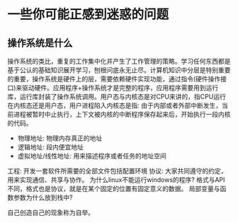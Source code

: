 # 一些你可能正感到迷惑的问题
## 操作系统是什么
操作系统的类比，重复的工作集中化并产生了工作管理的策略。学习任何东西都是基于公认的基础知识展开学习，刨根问底永无止尽。计算机知识中分层是特别重要的重要，操作系统是硬件上的层，需要依赖硬件实现功能，通过指令(硬件操作接口)来驱动硬件。应用程序+操作系统才是完整的程序，应用程序需要用到运行库，运行库封装了操作系统调用。用户态与内核态是对CPU来讲的，指CPU运行在内核态还是用户态，用户进程陷入内核态是指: 由于内部或者外部中断发生，当前进程被暂时中止执行，上下文被内核的中断程序保存起来后，开始执行一段内核的代码。
- 物理地址: 物理内存真正的地址
- 逻辑地址: 段内便宜地址
- 虚拟地址/线性地址: 用来描述程序或者任务的地址空间

工程: 开发一套软件所需要的全部文件包括配置环境
协议: 大家共同遵守的约定，用来实现通信、共享与协作。
为什么linux不能运行windows的程序? 格式与API不同，格式也是协议，就是在某个固定的位置有固定意义的数据。
局部变量与函数参数为什么放到栈中?

自己创造自己的现象称为自举。
